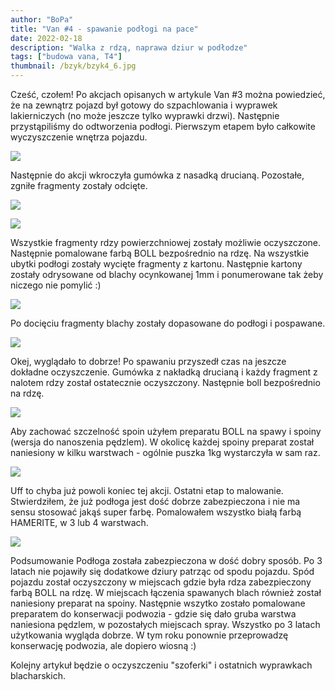 ```yaml
---
author: "BoPa"
title: "Van #4 - spawanie podłogi na pace"
date: 2022-02-18
description: "Walka z rdzą, naprawa dziur w podłodze"
tags: ["budowa vana, T4"]
thumbnail: /bzyk/bzyk4_6.jpg
---
```


Cześć, czołem! Po akcjach opisanych w artykule Van #3 można powiedzieć, że na zewnątrz pojazd był gotowy do szpachlowania i wyprawek lakierniczych (no może jeszcze tylko wyprawki drzwi). Następnie przystąpiliśmy do odtworzenia podłogi. Pierwszym etapem było całkowite wyczyszczenie wnętrza pojazdu. 

![](/bzyk/bzyk4_1.jpg)

Następnie do akcji wkroczyła gumówka z nasadką drucianą. Pozostałe, zgniłe fragmenty zostały odcięte.

![](/bzyk/bzyk4_2.jpg)

![](/bzyk/bzyk4_3.jpg)

Wszystkie fragmenty rdzy powierzchniowej zostały możliwie oczyszczone. Następnie pomalowane farbą BOLL bezpośrednio na rdzę. Na wszystkie ubytki podłogi zostały wycięte fragmenty z kartonu. Następnie kartony zostały odrysowane od blachy ocynkowanej 1mm i ponumerowane tak żeby niczego nie pomylić :) 

![](/bzyk/bzyk4_4.jpg)

Po docięciu fragmenty blachy zostały dopasowane do podłogi i pospawane.  

![](/bzyk/bzyk4_5.jpg)

Okej, wyglądało to dobrze! Po spawaniu przyszedł czas na jeszcze dokładne oczyszczenie. Gumówka z nakładką drucianą i każdy fragment z nalotem rdzy został ostatecznie oczyszczony. Następnie boll bezpośrednio na rdzę. 

![](/bzyk/bzyk4_6.jpg)

Aby zachować szczelność spoin użyłem preparatu BOLL na spawy i spoiny (wersja do nanoszenia pędzlem). W okolicę każdej spoiny preparat został naniesiony w kilku warstwach - ogólnie puszka 1kg wystarczyła w sam raz. 

![](/bzyk/bzyk4_7.jpg)

Uff to chyba już powoli koniec tej akcji. Ostatni etap to malowanie. Stwierdziłem, że już podłoga jest dość dobrze zabezpieczona i nie ma sensu stosować jakąś super farbę. Pomalowałem wszystko białą farbą HAMERITE, w 3 lub 4 warstwach. 

![](/bzyk/bzyk4_8.jpg)

Podsumowanie
Podłoga została zabezpieczona w dość dobry sposób. Po 3 latach nie pojawiły się dodatkowe dziury patrząc od spodu pojazdu. Spód pojazdu został oczyszczony w miejscach gdzie była rdza zabezpieczony farbą BOLL na rdzę. W miejscach łączenia spawanych blach również został naniesiony preparat na spoiny. Następnie wszytko zostało pomalowane preparatem do konserwacji podwozia - gdzie się dało gruba warstwa naniesiona pędzlem, w pozostałych miejscach spray. Wszystko po 3 latach użytkowania wygląda dobrze. W tym roku ponownie przeprowadzę konserwację podwozia, ale dopiero wiosną :)

Kolejny artykuł będzie o oczyszczeniu "szoferki" i ostatnich wyprawkach blacharskich.